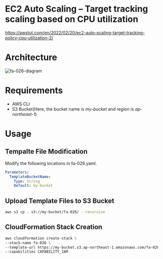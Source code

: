 # EC2 Auto Scaling – Target tracking scaling based on CPU utilization

https://awstut.com/en/2022/02/20/ec2-auto-scaling-target-tracking-policy-cpu-utilization-2/

# Architecture

![fa-026-diagram](https://user-images.githubusercontent.com/84276199/200161851-fb72b1ac-6ebb-415f-8aa0-6cc9ca251a9a.png)

# Requirements

* AWS CLI
* S3 Bucket(Here, the bucket name is *my-bucket* and region is *ap-northeast-1*)

# Usage

## Tempalte File Modification

Modify the following locations in fa-026.yaml.

```yaml
Parameters:
  TemplateBucketName:
    Type: String
    Default: my-bucket
```

## Upload  Template Files to S3 Bucket

```bash
aws s3 cp . s3://my-bucket/fa-026/ --recursive
```

## CloudFormation Stack Creation

```bash
aws cloudformation create-stack \
--stack-name fa-026 \
--template-url https://my-bucket.s3.ap-northeast-1.amazonaws.com/fa-026/fa-026.yaml \
--capabilities CAPABILITY_IAM
```

